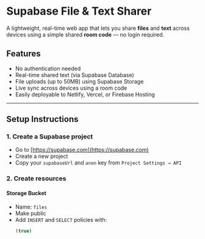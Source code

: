 #  Supabase File & Text Sharer

A lightweight, real-time web app that lets you share **files** and **text** across devices using a simple shared **room code** — no login required.

##  Features

-  No authentication needed
-  Real-time shared text (via Supabase Database)
-  File uploads (up to 50MB) using Supabase Storage
- Live sync across devices using a room code
-  Easily deployable to Netlify, Vercel, or Firebase Hosting

---


##  Setup Instructions

### 1. Create a Supabase project
- Go to [https://supabase.com](https://supabase.com)
- Create a new project
- Copy your `supabaseUrl` and `anon` key from `Project Settings → API`

### 2. Create resources
####  Storage Bucket
- Name: `files`
- Make public
- Add `INSERT` and `SELECT` policies with:
  ```sql
  (true)

